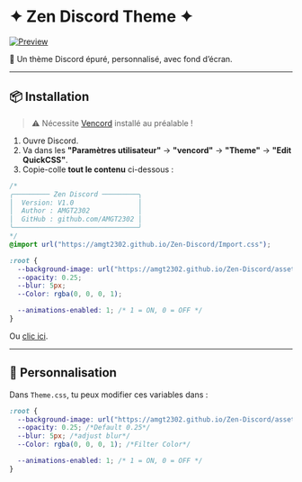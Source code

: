 # ✦ Zen Discord Theme ✦

[![Preview](https://img.shields.io/badge/Preview-5865F2?logo=Discord&style=for-the-badge&labelColor=black)](https://gibbu.github.io/ThemePreview/?file=https://amgt2302.github.io/Zen-Discord/Theme.css)

🎨 Un thème Discord épuré, personnalisé, avec fond d’écran.

---

## 📦 Installation

> ⚠️ Nécessite [Vencord](https://vencord.dev/download/) installé au préalable !

  1. Ouvre Discord. 
  2. Va dans les **"Paramètres utilisateur"** → **"vencord"** → **"Theme"** → **"Edit QuickCSS"**.
  3. Copie-colle **tout le contenu** ci-dessous :

```css
/*
╭───────── Zen Discord ─────────╮
│  Version: V1.0                │
│  Author : AMGT2302            │
│  GitHub : github.com/AMGT2302 │
╰───────────────────────────────╯
*/
@import url("https://amgt2302.github.io/Zen-Discord/Import.css");

:root {
  --background-image: url("https://amgt2302.github.io/Zen-Discord/asset/Default.jpg");
  --opacity: 0.25;
  --blur: 5px;
  --Color: rgba(0, 0, 0, 1);

  --animations-enabled: 1; /* 1 = ON, 0 = OFF */
}
```
Ou [clic ici](https://amgt2302.github.io/Zen-Discord/Theme.css).

---

## 🎨 Personnalisation

Dans `Theme.css`, tu peux modifier ces variables dans :

```css
:root {
  --background-image: url("https://amgt2302.github.io/Zen-Discord/asset/Default.jpg"); /*Background Url*/
  --opacity: 0.25; /*Default 0.25*/
  --blur: 5px; /*adjust blur*/
  --Color: rgba(0, 0, 0, 1); /*Filter Color*/

  --animations-enabled: 1; /* 1 = ON, 0 = OFF */
}
```